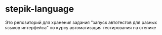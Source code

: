 # stepik-language
Это репозиторий для хранения задания "запуск автотестов для разных языков интерфейса" по курсу автоматизация тестирования на степике